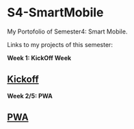 # S4-SmartMobile
My Portofolio of Semester4: Smart Mobile.


Links to my projects of this semester:

<B>Week 1: KickOff Week</B>

[Kickoff](https://github.com/RensvGemert/S4-Kickoff-Week1)
--
<B>Week 2/5: PWA</B>

[PWA](https://github.com/RensvGemert/PWA)
--

